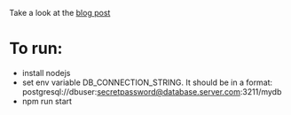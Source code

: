 Take a look at the [blog post](https://processiqcompany.com/posts/faking-it-at-work)

# To run:
- install nodejs
- set env variable DB_CONNECTION_STRING.  It should be in a format: postgresql://dbuser:secretpassword@database.server.com:3211/mydb
- npm run start
